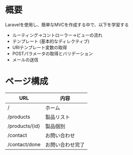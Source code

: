 # 概要
Laravelを使用し、簡単なMVCを作成する中で、以下を学習する
- ルーティング→コントローラー→ビューの流れ
- テンプレート (基本的なディレクティブ)
- URIテンプレート変数の取得
- POSTパラメータの取得とバリデーション
- メールの送信

# ページ構成
| URL | 内容 |
| --- | --- |
| / | ホーム |
| /products  | 製品リスト |
| /products/{id}  | 製品個別 |
| /contact  | お問い合わせ |
| /contact/done  | お問い合わせ完了 |
